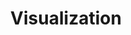---
layout: project
project: former-congressmembers
project_order: 8
title: Visualization
tagline: "Charting what we've found"
header_image: about-nyu-washingtonsquare.jpg
guff: "Lorem ipsum dolor sit amet, consectetur adipisicing elit. Voluptates, magnam, ad architecto excepturi quasi saepe sequi perferendis dolorum quisquam autem temporibus quidem at vel distinctio possimus aut quaerat id veritatis."
---